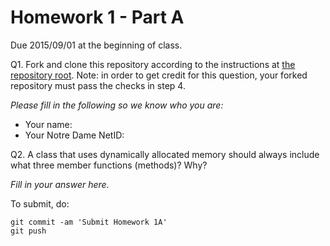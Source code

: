 Homework 1 - Part A
===================
Due 2015/09/01 at the beginning of class.

Q1. Fork and clone this repository according to the instructions at
[the repository root](https://bitbucket.org/CSE-30331-FA15/cse-30331-fa15). 
Note: in order to get credit for this question, your forked repository
must pass the checks in step 4.

*Please fill in the following so we know who you are:*

- Your name:
- Your Notre Dame NetID:

Q2. A class that uses dynamically allocated memory should always
include what three member functions (methods)? Why?

*Fill in your answer here.*

To submit, do:

    git commit -am 'Submit Homework 1A'
    git push

